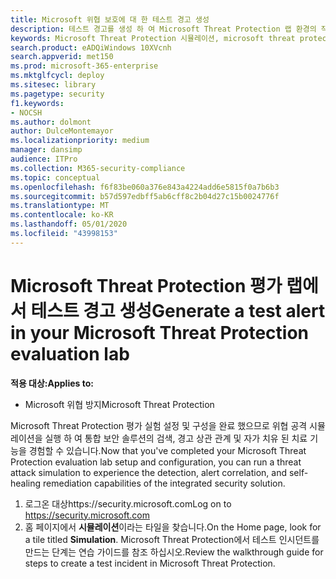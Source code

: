 ```yaml
---
title: Microsoft 위협 보호에 대 한 테스트 경고 생성
description: 테스트 경고를 생성 하 여 Microsoft Threat Protection 랩 환경의 작동 방식 시도
keywords: Microsoft Threat Protection 시뮬레이션, microsoft threat protection에서 테스트 경고 생성, microsoft threat Protection 평가 랩에서 경고 테스트
search.product: eADQiWindows 10XVcnh
search.appverid: met150
ms.prod: microsoft-365-enterprise
ms.mktglfcycl: deploy
ms.sitesec: library
ms.pagetype: security
f1.keywords:
- NOCSH
ms.author: dolmont
author: DulceMontemayor
ms.localizationpriority: medium
manager: dansimp
audience: ITPro
ms.collection: M365-security-compliance
ms.topic: conceptual
ms.openlocfilehash: f6f83be060a376e843a4224add6e5815f0a7b6b3
ms.sourcegitcommit: b57d597edbff5ab6cff8c2b04d27c15b0024776f
ms.translationtype: MT
ms.contentlocale: ko-KR
ms.lasthandoff: 05/01/2020
ms.locfileid: "43998153"
---
```

# <a name="generate-a-test-alert-in-your-microsoft-threat-protection-evaluation-lab"></a><span data-ttu-id="13338-104">Microsoft Threat Protection 평가 랩에서 테스트 경고 생성</span><span class="sxs-lookup"><span data-stu-id="13338-104">Generate a test alert in your Microsoft Threat Protection evaluation lab</span></span>  

<span data-ttu-id="13338-105">**적용 대상:**</span><span class="sxs-lookup"><span data-stu-id="13338-105">**Applies to:**</span></span>
- <span data-ttu-id="13338-106">Microsoft 위협 방지</span><span class="sxs-lookup"><span data-stu-id="13338-106">Microsoft Threat Protection</span></span>

<span data-ttu-id="13338-107">Microsoft Threat Protection 평가 실험 설정 및 구성을 완료 했으므로 위협 공격 시뮬레이션을 실행 하 여 통합 보안 솔루션의 검색, 경고 상관 관계 및 자가 치유 된 치료 기능을 경험할 수 있습니다.</span><span class="sxs-lookup"><span data-stu-id="13338-107">Now that you've completed your Microsoft Threat Protection evaluation lab setup and configuration, you can run a threat attack simulation to experience the detection, alert correlation, and self-healing remediation capabilities of the integrated security solution.</span></span>  

1. <span data-ttu-id="13338-108">로그온 대상https://security.microsoft.com</span><span class="sxs-lookup"><span data-stu-id="13338-108">Log on to https://security.microsoft.com</span></span>
2. <span data-ttu-id="13338-109">홈 페이지에서 **시뮬레이션**이라는 타일을 찾습니다.</span><span class="sxs-lookup"><span data-stu-id="13338-109">On the Home page, look for a tile titled **Simulation**.</span></span>  <span data-ttu-id="13338-110">Microsoft Threat Protection에서 테스트 인시던트를 만드는 단계는 연습 가이드를 참조 하십시오.</span><span class="sxs-lookup"><span data-stu-id="13338-110">Review the walkthrough guide for steps to create a test incident in Microsoft Threat Protection.</span></span>
